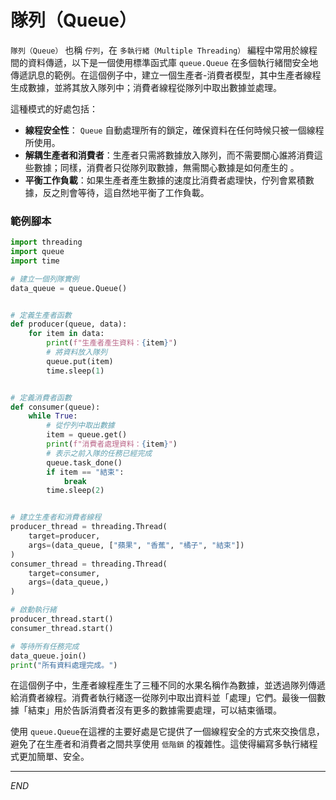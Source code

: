 # 隊列（Queue）

`隊列（Queue）` 也稱 `佇列`，在 `多執行緒（Multiple Threading）` 編程中常用於線程間的資料傳遞，以下是一個使用標準函式庫 `queue.Queue` 在多個執行緒間安全地傳遞訊息的範例。在這個例子中，建立一個生產者-消費者模型，其中生產者線程生成數據，並將其放入隊列中；消費者線程從隊列中取出數據並處理。

這種模式的好處包括：

- **線程安全性**： `Queue` 自動處理所有的鎖定，確保資料在任何時候只被一個線程所使用。
- **解耦生產者和消費者**：生產者只需將數據放入隊列，而不需要關心誰將消費這些數據；同樣，消費者只從隊列取數據，無需關心數據是如何產生的 。
- **平衡工作負載**：如果生產者產生數據的速度比消費者處理快，佇列會累積數據，反之則會等待，這自然地平衡了工作負載。

### 範例腳本

```python
import threading
import queue
import time

# 建立一個列隊實例
data_queue = queue.Queue()


# 定義生產者函數
def producer(queue, data):
    for item in data:
        print(f"生產者產生資料：{item}")
        # 將資料放入隊列
        queue.put(item)
        time.sleep(1)


# 定義消費者函數
def consumer(queue):
    while True:
        # 從佇列中取出數據
        item = queue.get()
        print(f"消費者處理資料：{item}")
        # 表示之前入隊的任務已經完成
        queue.task_done()
        if item == "結束":
            break
        time.sleep(2)


# 建立生產者和消費者線程
producer_thread = threading.Thread(
    target=producer,
    args=(data_queue, ["蘋果", "香蕉", "橘子", "結束"])
)
consumer_thread = threading.Thread(
    target=consumer,
    args=(data_queue,)
)

# 啟動執行緒
producer_thread.start()
consumer_thread.start()

# 等待所有任務完成
data_queue.join()
print("所有資料處理完成。")
```

在這個例子中，生產者線程產生了三種不同的水果名稱作為數據，並透過隊列傳遞給消費者線程。消費者執行緒逐一從隊列中取出資料並「處理」它們。最後一個數據「結束」用於告訴消費者沒有更多的數據需要處理，可以結束循環。

使用 `queue.Queue`在這裡的主要好處是它提供了一個線程安全的方式來交換信息，避免了在生產者和消費者之間共享使用 `低階鎖` 的複雜性。這使得編寫多執行緒程式更加簡單、安全。

___

_END_